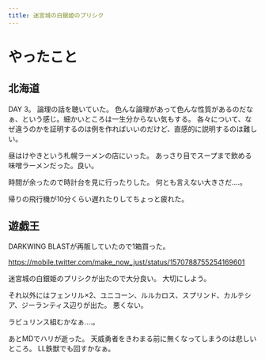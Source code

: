 ```yaml
---
title: 迷宮城の白銀姫のプリシク
---
```


# やったこと

## 北海道

DAY 3。
論理の話を聴いていた。
色んな論理があって色んな性質があるのだなぁ、という感じ。細かいところは一生分からない気もする。
各々について、なぜ違うのかを証明するのは例を作ればいいのだけど、直感的に説明するのは難しい。

昼はけやきという札幌ラーメンの店にいった。
あっさり目でスープまで飲める味噌ラーメンだった。良い。

時間が余ったので時計台を見に行ったりした。
何とも言えない大きさだ‥‥。

帰りの飛行機が10分くらい遅れたりしてちょっと疲れた。

## 遊戯王

DARKWING BLASTが再販していたので1箱買った。

<https://mobile.twitter.com/make_now_just/status/1570788755254169601>

迷宮城の白銀姫のプリシクが出たので大分良い。
大切にしよう。

それ以外にはフェンリル×2、ユニコーン、ルルカロス、スプリンド、カルテシア、ジーランティス辺りが出た。
悪くない。

ラビュリンス組むかなぁ‥‥。

あとMDでハリが逝った。
天威勇者をきわまる前に無くなってしまうのは悲しいところ。
LL鉄獣でも回すかなぁ。
